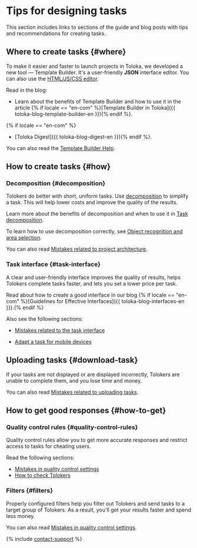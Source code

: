 # Tips for designing tasks

This section includes links to sections of the guide and blog posts with tips and recommendations for creating tasks.

## Where to create tasks {#where}

To make it easier and faster to launch projects in Toloka, we developed a new tool — Template Builder. It's a user-friendly **JSON** interface editor. You can also use the [HTML/JS/CSS editor](spec.md).

Read in the blog:

- Learn about the benefits of Template Builder and how to use it in the article {% if locale == "en-com" %}[Template Builder in Toloka]({{ toloka-blog-template-builder-en }}){% endif %}.

{% if locale == "en-com" %}
- [Toloka Digest]({{ toloka-blog-digest-en }}){% endif %}.

You can also read the [Template Builder Help](../../template-builder/index.md).

## How to create tasks {#how}

### Decomposition {#decomposition}

Tolokers do better with short, uniform tasks. Use [decomposition](../../glossary.md#decomposition) to simplify a task. This will help lower costs and improve the quality of the results.

Learn more about the benefits of decomposition and when to use it in [Task decomposition](solution-architecture.md).

To learn how to use decomposition correctly, see [Object recognition and area selection](image-segmentation-overview.md).

You can also read [Mistakes related to project architecture](frequent-customer-errors.md#mistakes-architecture).

### Task interface {#task-interface}

A clear and user-friendly interface improves the quality of results, helps Tolokers complete tasks faster, and lets you set a lower price per task.

Read about how to create a good interface in our blog {% if locale == "en-com" %}[Guidelines for Effective Interfaces]({{ toloka-blog-interfaces-en }}).{% endif %}

Also see the following sections:

- [Mistakes related to the task interface](frequent-customer-errors.md#interface-mistakes)

- [Adapt a task for mobile devices](mobile.md)

## Uploading tasks {#download-task}

If your tasks are not displayed or are displayed incorrectly, Tolokers are unable to complete them, and you lose time and money.

You can also read [Mistakes related to uploading tasks](frequent-customer-errors.md#loading-tasks-mistakes).

## How to get good responses {#how-to-get}

### Quality control rules {#quality-control-rules}

Quality control rules allow you to get more accurate responses and restrict access to tasks for cheating users.

Read the following sections:

- [Mistakes in quality control settings](frequent-customer-errors.md#quality-control-mistakes)
- [How to check Tolokers](check-performers.md)

### Filters {#filters}

Properly configured filters help you filter out Tolokers and send tasks to a target group of Tolokers. As a result, you'll get your results faster and spend less money.

You can also read [Mistakes in quality control settings](frequent-customer-errors.md).

{% include [contact-support](../_includes/contact-support-help.md) %}